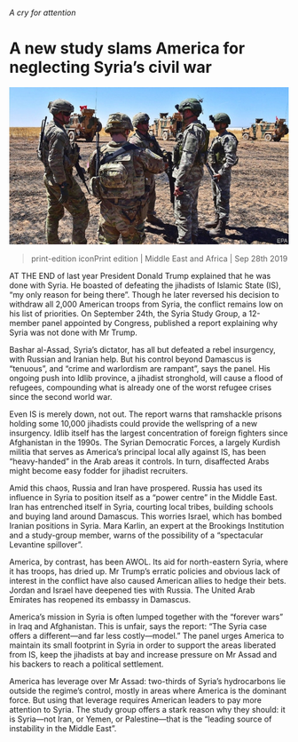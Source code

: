 ###### A cry for attention

# A new study slams America for neglecting Syria’s civil war 

![image](images/20190928_MAP004_0.jpg) 

> print-edition iconPrint edition | Middle East and Africa | Sep 28th 2019 

AT THE END of last year President Donald Trump explained that he was done with Syria. He boasted of defeating the jihadists of Islamic State (IS), “my only reason for being there”. Though he later reversed his decision to withdraw all 2,000 American troops from Syria, the conflict remains low on his list of priorities. On September 24th, the Syria Study Group, a 12-member panel appointed by Congress, published a report explaining why Syria was not done with Mr Trump. 

Bashar al-Assad, Syria’s dictator, has all but defeated a rebel insurgency, with Russian and Iranian help. But his control beyond Damascus is “tenuous”, and “crime and warlordism are rampant”, says the panel. His ongoing push into Idlib province, a jihadist stronghold, will cause a flood of refugees, compounding what is already one of the worst refugee crises since the second world war. 

Even IS is merely down, not out. The report warns that ramshackle prisons holding some 10,000 jihadists could provide the wellspring of a new insurgency. Idlib itself has the largest concentration of foreign fighters since Afghanistan in the 1990s. The Syrian Democratic Forces, a largely Kurdish militia that serves as America’s principal local ally against IS, has been “heavy-handed” in the Arab areas it controls. In turn, disaffected Arabs might become easy fodder for jihadist recruiters. 

Amid this chaos, Russia and Iran have prospered. Russia has used its influence in Syria to position itself as a “power centre” in the Middle East. Iran has entrenched itself in Syria, courting local tribes, building schools and buying land around Damascus. This worries Israel, which has bombed Iranian positions in Syria. Mara Karlin, an expert at the Brookings Institution and a study-group member, warns of the possibility of a “spectacular Levantine spillover”. 

America, by contrast, has been AWOL. Its aid for north-eastern Syria, where it has troops, has dried up. Mr Trump’s erratic policies and obvious lack of interest in the conflict have also caused American allies to hedge their bets. Jordan and Israel have deepened ties with Russia. The United Arab Emirates has reopened its embassy in Damascus. 

America’s mission in Syria is often lumped together with the “forever wars” in Iraq and Afghanistan. This is unfair, says the report: “The Syria case offers a different—and far less costly—model.” The panel urges America to maintain its small footprint in Syria in order to support the areas liberated from IS, keep the jihadists at bay and increase pressure on Mr Assad and his backers to reach a political settlement. 

America has leverage over Mr Assad: two-thirds of Syria’s hydrocarbons lie outside the regime’s control, mostly in areas where America is the dominant force. But using that leverage requires American leaders to pay more attention to Syria. The study group offers a stark reason why they should: it is Syria—not Iran, or Yemen, or Palestine—that is the “leading source of instability in the Middle East”. 


